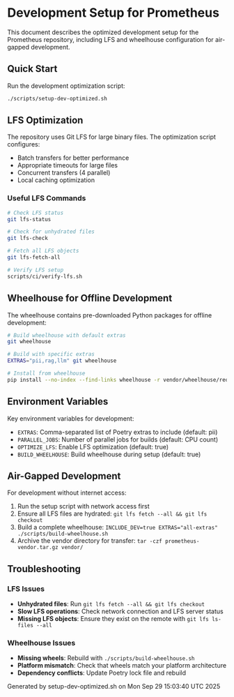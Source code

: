 # Development Setup for Prometheus

This document describes the optimized development setup for the Prometheus repository,
including LFS and wheelhouse configuration for air-gapped development.

## Quick Start

Run the development optimization script:
```bash
./scripts/setup-dev-optimized.sh
```

## LFS Optimization

The repository uses Git LFS for large binary files. The optimization script configures:

- Batch transfers for better performance
- Appropriate timeouts for large files
- Concurrent transfers (4 parallel)
- Local caching optimization

### Useful LFS Commands

```bash
# Check LFS status
git lfs-status

# Check for unhydrated files
git lfs-check

# Fetch all LFS objects
git lfs-fetch-all

# Verify LFS setup
scripts/ci/verify-lfs.sh
```

## Wheelhouse for Offline Development

The wheelhouse contains pre-downloaded Python packages for offline development:

```bash
# Build wheelhouse with default extras
git wheelhouse

# Build with specific extras
EXTRAS="pii,rag,llm" git wheelhouse

# Install from wheelhouse
pip install --no-index --find-links wheelhouse -r vendor/wheelhouse/requirements.txt
```

## Environment Variables

Key environment variables for development:

- `EXTRAS`: Comma-separated list of Poetry extras to include (default: pii)
- `PARALLEL_JOBS`: Number of parallel jobs for builds (default: CPU count)
- `OPTIMIZE_LFS`: Enable LFS optimization (default: true)
- `BUILD_WHEELHOUSE`: Build wheelhouse during setup (default: true)

## Air-Gapped Development

For development without internet access:

1. Run the setup script with network access first
2. Ensure all LFS files are hydrated: `git lfs fetch --all && git lfs checkout`
3. Build a complete wheelhouse: `INCLUDE_DEV=true EXTRAS="all-extras" ./scripts/build-wheelhouse.sh`
4. Archive the vendor directory for transfer: `tar -czf prometheus-vendor.tar.gz vendor/`

## Troubleshooting

### LFS Issues

- **Unhydrated files**: Run `git lfs fetch --all && git lfs checkout`
- **Slow LFS operations**: Check network connection and LFS server status
- **Missing LFS objects**: Ensure they exist on the remote with `git lfs ls-files --all`

### Wheelhouse Issues

- **Missing wheels**: Rebuild with `./scripts/build-wheelhouse.sh`
- **Platform mismatch**: Check that wheels match your platform architecture
- **Dependency conflicts**: Update Poetry lock file and rebuild

Generated by setup-dev-optimized.sh on Mon Sep 29 15:03:40 UTC 2025
